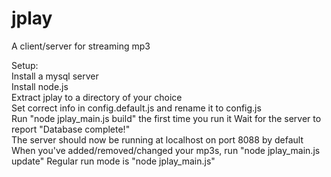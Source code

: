 ﻿jplay
========
A client/server for streaming mp3  

Setup:  
Install a mysql server  
Install node.js  
Extract jplay to a directory of your choice  
Set correct info in config.default.js and rename it to config.js    
Run "node jplay_main.js build" the first time you run it 
Wait for the server to report "Database complete!"  
The server should now be running at localhost on port 8088 by default  
When you've added/removed/changed your mp3s, run "node jplay_main.js update"
Regular run mode is "node jplay_main.js"